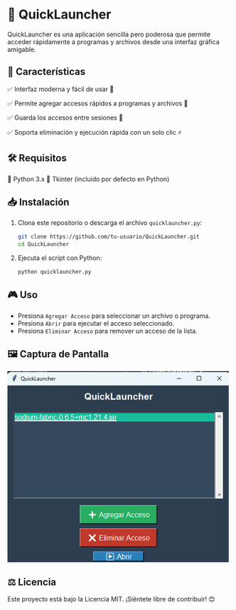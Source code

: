# 🚀 QuickLauncher

QuickLauncher es una aplicación sencilla pero poderosa que permite acceder rápidamente a programas y archivos desde una interfaz gráfica amigable.

## 📌 Características
✅ Interfaz moderna y fácil de usar 🎨

✅ Permite agregar accesos rápidos a programas y archivos 📂

✅ Guarda los accesos entre sesiones 🔄

✅ Soporta eliminación y ejecución rápida con un solo clic ⚡

## 🛠 Requisitos
🔹 Python 3.x
🔹 Tkinter (incluido por defecto en Python)

## 📥 Instalación
1. Clona este repositorio o descarga el archivo `quicklauncher.py`:
   ```bash
   git clone https://github.com/tu-usuario/QuickLauncher.git
   cd QuickLauncher
   ```
2. Ejecuta el script con Python:
   ```bash
   python quicklauncher.py
   ```

## 🎮 Uso
- Presiona `Agregar Acceso` para seleccionar un archivo o programa.
- Presiona `Abrir` para ejecutar el acceso seleccionado.
- Presiona `Eliminar Acceso` para remover un acceso de la lista.

## 🖼 Captura de Pantalla
![QuickLauncher UI](screenshot.png)

## ⚖️ Licencia
Este proyecto está bajo la Licencia MIT. ¡Siéntete libre de contribuir! 😊
